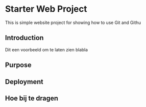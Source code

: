 # Starter Web Project

This is simple website project for showing how to use Git and Githu

## Introduction

Dit een voorbeeld om te laten zien blabla

## Purpose

## Deployment

## Hoe bij te dragen